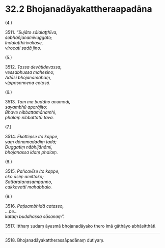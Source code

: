 

# 32.2 Bhojanadāyakattheraapadāna



(4.)

3511\. _“Sujāto sālalaṭṭhīva,_  
_sobhañjanamivuggato;_  
_Indalaṭṭhirivākāse,_  
_virocati sadā jino._  


(5.)

3512\. _Tassa devātidevassa,_  
_vessabhussa mahesino;_  
_Adāsi bhojanamahaṃ,_  
_vippasannena cetasā._  


(6.)

3513\. _Taṃ me buddho anumodi,_  
_sayambhū aparājito;_  
_Bhave nibbattamānamhi,_  
_phalaṃ nibbattatū tava._  


(7.)

3514\. _Ekattiṃse ito kappe,_  
_yaṃ dānamadadiṃ tadā;_  
_Duggatiṃ nābhijānāmi,_  
_bhojanassa idaṃ phalaṃ._  


(8.)

3515\. _Pañcavīse ito kappe,_  
_eko āsiṃ amittako;_  
_Sattaratanasampanno,_  
_cakkavattī mahabbalo._  


(9.)

3516\. _Paṭisambhidā catasso,_  
_…pe…_  
_kataṃ buddhassa sāsanaṃ”._  


3517\. Itthaṃ sudaṃ āyasmā bhojanadāyako thero imā gāthāyo abhāsitthāti.

---

3518\. Bhojanadāyakattherassāpadānaṃ dutiyaṃ.





